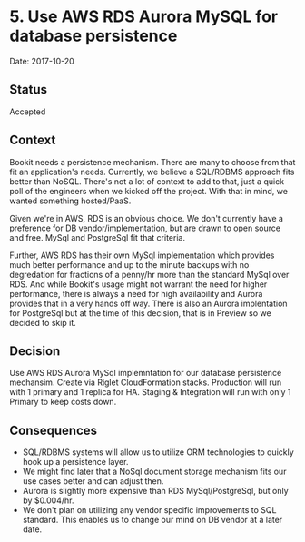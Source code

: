 # 5. Use AWS RDS Aurora MySQL for database persistence

Date: 2017-10-20

## Status

Accepted

## Context

Bookit needs a persistence mechanism.  There are many to choose from that fit an application's needs.  Currently, we believe a SQL/RDBMS approach fits better than NoSQL.  There's not a lot of context to add to that, just a quick poll of the engineers when we kicked off the project.  With that in mind, we wanted something hosted/PaaS.  

Given we're in AWS, RDS is an obvious choice.  We don't currently have a preference for DB vendor/implementation, but are drawn to open source and free.  MySql and PostgreSql fit that criteria.

Further, AWS RDS has their own MySql implementation which provides much better performance and up to the minute backups with no degredation for fractions of a penny/hr more than the standard MySql over RDS.  And while Bookit's usage might not warrant the need for higher performance, there is always a need for high availability and Aurora provides that in a very hands off way.  There is also an Aurora implentation for PostgreSql but at the time of this decision, that is in Preview so we decided to skip it.

## Decision

Use AWS RDS Aurora MySql implemntation for our database persistence mechansim.  Create via Riglet CloudFormation stacks.  Production will run with 1 primary and 1 replica for HA.  Staging & Integration will run with only 1 Primary to keep costs down.

## Consequences

* SQL/RDBMS systems will allow us to utilize ORM technologies to quickly hook up a persistence layer.
* We might find later that a NoSql document storage mechanism fits our use cases better and can adjust then.
* Aurora is slightly more expensive than RDS MySql/PostgreSql, but only by $0.004/hr.
* We don't plan on utilizing any vendor specific improvements to SQL standard.  This enables us to change our mind on DB vendor at a later date.
